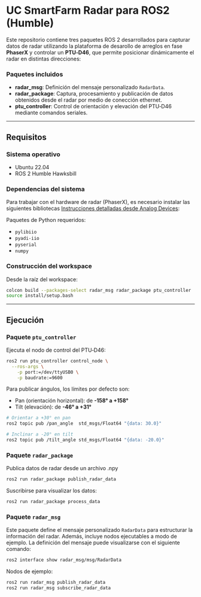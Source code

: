# UC SmartFarm Radar para ROS2 (Humble)

Este repositorio contiene tres paquetes ROS 2 desarrollados para capturar datos de radar utilizando la plataforma de desarollo de arreglos en fase **PhaserX** y controlar un **PTU‑D46**, que permite posicionar dinámicamente el radar en distintas direcciones:

### Paquetes incluidos
- **radar_msg**: Definición del mensaje personalizado `RadarData`.
- **radar_package**: Captura, procesamiento y publicación de datos obtenidos desde el radar por medio de conección ethernet.
- **ptu_controller**: Control de orientación y elevación del PTU‑D46 mediante comandos seriales.

---

## Requisitos

### Sistema operativo
- Ubuntu 22.04
- ROS 2 Humble Hawksbill

### Dependencias del sistema

Para trabajar con el hardware de radar (PhaserX), es necesario instalar las siguientes bibliotecas [Instrucciones detalladas desde Analog Devices](https://wiki.analog.com/resources/tools-software/linux-software/pyadi-iio): 

Paquetes de Python requeridos:
- `pylibiio`
- `pyadi-iio`
- `pyserial`
- `numpy`

### Construcción del workspace

Desde la raíz del workspace:

```bash
colcon build --packages-select radar_msg radar_package ptu_controller
source install/setup.bash
```

---

## Ejecución
### Paquete `ptu_controller`

Ejecuta el nodo de control del PTU‑D46:

```bash
ros2 run ptu_controller control_node \
  --ros-args \
    -p port:=/dev/ttyUSB0 \
    -p baudrate:=9600
```

Para publicar ángulos, los límites por defecto son:
- Pan (orientación horizontal): de **-158° a +158°**
- Tilt (elevación): de **-46° a +31°**

```bash
# Orientar a +30° en pan
ros2 topic pub /pan_angle  std_msgs/Float64 "{data: 30.0}"

# Inclinar a -20° en tilt
ros2 topic pub /tilt_angle std_msgs/Float64 "{data: -20.0}"
```

### Paquete `radar_package`
Publica datos de radar desde un archivo .npy
```bash
ros2 run radar_package publish_radar_data
```

Suscribirse para visualizar los datos:
```bash
ros2 run radar_package process_data
```

### Paquete `radar_msg`
Este paquete define el mensaje personalizado `RadarData` para estructurar la información del radar. Además, incluye nodos ejecutables a modo de ejemplo. La definición del mensaje puede visualizarse con el siguiente comando:

```bash
ros2 interface show radar_msg/msg/RadarData
```
Nodos de ejemplo:

```bash
ros2 run radar_msg publish_radar_data
ros2 run radar_msg subscribe_radar_data
```



